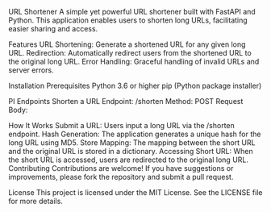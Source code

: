 URL Shortener
A simple yet powerful URL shortener built with FastAPI and Python. This application enables users to shorten long URLs, facilitating easier sharing and access.

Features
URL Shortening: Generate a shortened URL for any given long URL.
Redirection: Automatically redirect users from the shortened URL to the original long URL.
Error Handling: Graceful handling of invalid URLs and server errors.

Installation
Prerequisites
Python 3.6 or higher
pip (Python package installer)

PI Endpoints
Shorten a URL
Endpoint: /shorten
Method: POST
Request Body:

How It Works
Submit a URL: Users input a long URL via the /shorten endpoint.
Hash Generation: The application generates a unique hash for the long URL using MD5.
Store Mapping: The mapping between the short URL and the original URL is stored in a dictionary.
Accessing Short URL: When the short URL is accessed, users are redirected to the original long URL.
Contributing
Contributions are welcome! If you have suggestions or improvements, please fork the repository and submit a pull request.

License
This project is licensed under the MIT License. See the LICENSE file for more details.
